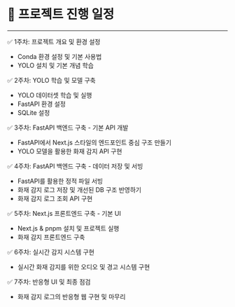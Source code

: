 # 📅 프로젝트 진행 일정
---

✅ 1주차: 프로젝트 개요 및 환경 설정
- Conda 환경 설정 및 기본 사용법
- YOLO 설치 및 기본 개념 학습

✅ 2주차: YOLO 학습 및 모델 구축
- YOLO 데이터셋 학습 및 실행
- FastAPI 환경 설정
- SQLite 설정

✅ 3주차: FastAPI 백엔드 구축 - 기본 API 개발
- FastAPI에서 Next.js 스타일의 엔드포인트 중심 구조 만들기
- YOLO 모델을 활용한 화재 감지 API 구현

✅ 4주차: FastAPI 백엔드 구축 - 데이터 저장 및 서빙
- FastAPI를 활용한 정적 파일 서빙
- 화재 감지 로그 저장 및 개선된 DB 구조 반영하기
- 화재 감지 로그 조회 API 구현

✅ 5주차: Next.js 프론트엔드 구축 - 기본 UI
- Next.js & pnpm 설치 및 프로젝트 실행
- 화재 감지 프론트엔드 구축

✅ 6주차: 실시간 감지 시스템 구현
- 실시간 화재 감지를 위한 오디오 및 경고 시스템 구현

✅ 7주차: 반응형 UI 및 최종 점검
- 화재 감지 로그의 반응형 웹 구현 및 마무리
